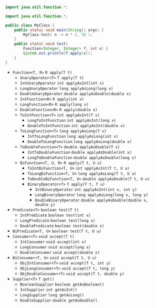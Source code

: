 ```java
import java.util.function.*;
```

```java
import java.util.function.*;

public class MyClass {
    public static void main(String[] args) {
        MyClass.test( n -> n * 2, 10 );
    }
    public static void test(
        Function<Integer, Integer> f, int x) {
        System.out.println(f.apply(x));
    }
}
```

- `Function<T, R>` `R apply(T t)`
    - `UnaryOperator<T>` `T apply(T t)`
    - `IntUnaryOperator` `int applyAsInt(int x)`
    - `LongUnaryOperator` `long applyAsLong(long x)`
    - `DoubleUnaryOperator` `double applyAsDouble(double x)`
    - `IntFunction<R>` `R apply(int x)`
    - `LongFunction<R>` `R apply(long x)`
    - `DoubleFunction<R>` `R apply(double x)`
    - `ToIntFunction<T>` `int applyAsInt(T x)`
        - `LongToIntFunction` `int applyAsInt(long x)`
        - `DoubleToIntFunction` `int applyAsInt(double x)`
    - `ToLongFunction<T>` `long applyAsLong(T x)`
        - `IntToLongFunction` `long applyAsLong(int x)`
        - `DoubleToLongFunction` `long applyAsLong(double x)`
    - `ToDoubleFunction<T>` `double applyAsDouble(T x)`
        - `IntToDoubleFunction` `double applyAsDouble(int x)`
        - `LongToDoubleFunction` `double applyAsDouble(long x)`
    - `BiFunction<T, U, R>` `R apply(T t, U u)`
        - `ToIntBiFunction<T, U>` `int applyAsInt(T t, U u)`
        - `ToLongBiFunction<T, U>` `long applyAsLong(T t, U u)`
        - `ToDoubleBiFunction<T, U>` `double applyAsDouble(T t, U u)`
        - `BinaryOperator<T>` `T apply(T t, T u)`
            - `IntBinaryOperator` `int applyAsInt(int x, int y)`
            - `LongBinaryOperator` `long applyAsLong(long x, long y)`
            - `DoubleBinaryOperator` `double applyAsDouble(double x, double y)`
- `Predicate<T>` `boolean test(T t)`
    - `IntPredicate` `boolean test(int x)`
    - `LongPredicate` `boolean test(long x)`
    - `DoublePredicate` `boolean test(double x)`
- `BiPredicate<T, U>` `boolean test(T t, U u)`
- `Consumer<T>` `void accept(T t)`
    - `IntConsumer` `void accept(int x)`
    - `LongConsumer` `void accept(long x)`
    - `DoubleConsumer` `void accept(double x)`
- `BiConsumer<T, U>` `void accept(T t, U u)`
    - `ObjIntConsumer<T>` `void accept(T t, int y)`
    - `ObjLongConsumer<T>` `void accept(T t, long y)`
    - `ObjDoubleConsumer<T>` `void accept(T t, double y)`
- `Supplier<T>` `T get()`
    - `BooleanSupplier` `boolean getAsBoolean()`
    - `IntSupplier` `int getAsInt()`
    - `LongSupplier` `long getAsLong()`
    - `DoubleSupplier` `double getAsDouble()`
